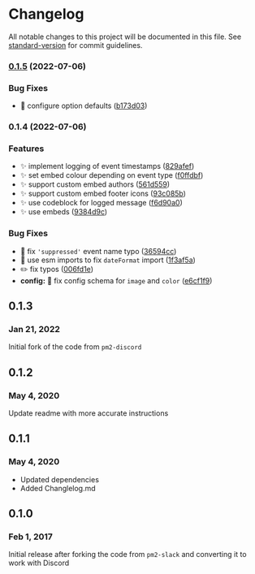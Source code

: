 # Changelog

All notable changes to this project will be documented in this file. See [standard-version](https://github.com/conventional-changelog/standard-version) for commit guidelines.

### [0.1.5](https://github.com/JamesNZL/pm2-discord-plus/compare/v0.1.4...v0.1.5) (2022-07-06)


### Bug Fixes

* :wrench: configure option defaults ([b173d03](https://github.com/JamesNZL/pm2-discord-plus/commit/b173d03e3d9b5d9c06e3715f166999a79827a706))

### 0.1.4 (2022-07-06)


### Features

* :sparkles: implement logging of event timestamps ([829afef](https://github.com/JamesNZL/pm2-discord-plus/commit/829afef5c212b5953b0c5fd49ed7d5f7460e785c))
* :sparkles: set embed colour depending on event type ([f0ffdbf](https://github.com/JamesNZL/pm2-discord-plus/commit/f0ffdbf6342ec8b6f3dedc256dfdfc0fc494267d))
* :sparkles: support custom embed authors ([561d559](https://github.com/JamesNZL/pm2-discord-plus/commit/561d5591bddb4741941b3753718c42045a6b8aee))
* :sparkles: support custom embed footer icons ([93c085b](https://github.com/JamesNZL/pm2-discord-plus/commit/93c085b12a123fb9f0f16aa97d77435629956093))
* :sparkles: use codeblock for logged message ([f6d90a0](https://github.com/JamesNZL/pm2-discord-plus/commit/f6d90a0f570e9db173cf3b49129b1c2fa0a3b21d))
* :sparkles: use embeds ([9384d9c](https://github.com/JamesNZL/pm2-discord-plus/commit/9384d9c9569e9ebb04832d58f718028e47819ce6))


### Bug Fixes

* :bug: fix `'suppressed'` event name typo ([36594cc](https://github.com/JamesNZL/pm2-discord-plus/commit/36594ccbda53ebdd5db7882289dc08eea5d91a23))
* :bug: use esm imports to fix `dateFormat` import ([1f3af5a](https://github.com/JamesNZL/pm2-discord-plus/commit/1f3af5ab9f0907812d3cd9ac77356fb3a0ad4371))
* :pencil2: fix typos ([006fd1e](https://github.com/JamesNZL/pm2-discord-plus/commit/006fd1e766172c7bbc72456fee5101797d8f5144))
* **config:** :wrench: fix config schema for `image` and `color` ([e6cf1f9](https://github.com/JamesNZL/pm2-discord-plus/commit/e6cf1f93bec96b80dfb5c6455367689a006e6b48))

## 0.1.3
### Jan 21, 2022

Initial fork of the code from `pm2-discord`

## 0.1.2
### May 4, 2020

Update readme with more accurate instructions

## 0.1.1
### May 4, 2020

- Updated dependencies
- Added Changlelog.md

## 0.1.0
### Feb 1, 2017

Initial release after forking the code from `pm2-slack` and converting it to work with Discord

